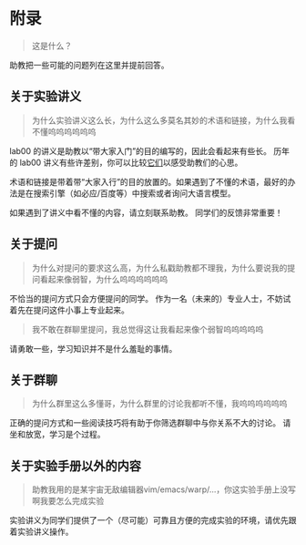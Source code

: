 # 附录

> 这是什么？

助教把一些可能的问题列在这里并提前回答。

## 关于实验讲义 <a href="#guan-yu-shi-yan-jiang-yi" id="guan-yu-shi-yan-jiang-yi"></a>

> 为什么实验讲义这么长，为什么这么多莫名其妙的术语和链接，为什么我看不懂呜呜呜呜呜呜

lab00 的讲义是助教以“带大家入门”的目的编写的，因此会看起来有些长。 历年的 lab00 讲义有些许差别，你可以比较[它们](https://sicp.pascal-lab.net/2023/labs/lab00/forward.html)以感受助教们的心思。

术语和链接是带着带“大家入行”的目的放置的。如果遇到了不懂的术语，最好的办法是在搜索引擎（如必应/百度等）中搜索或者询问大语言模型。

如果遇到了讲义中看不懂的内容，请立刻联系助教。 同学们的反馈非常重要！

## 关于提问 <a href="#guan-yu-ti-wen" id="guan-yu-ti-wen"></a>

> 为什么对提问的要求这么高，为什么私戳助教都不理我，为什么要说我的提问看起来像弱智，为什么呜呜呜呜呜呜

不恰当的提问方式只会方便提问的同学。 作为一名（未来的）专业人士，不妨试着先在提问这件小事上专业起来。

> 我不敢在群聊里提问，我总觉得这让我看起来像个弱智呜呜呜呜呜

请勇敢一些，学习知识并不是什么羞耻的事情。

## 关于群聊 <a href="#guan-yu-qun-liao" id="guan-yu-qun-liao"></a>

> 为什么群里这么多懂哥，为什么群里的讨论我都听不懂，我呜呜呜呜呜呜

正确的提问方式和一些阅读技巧将有助于你筛选群聊中与你关系不大的讨论。 请坐和放宽，学习是个过程。

## 关于实验手册以外的内容 <a href="#guan-yu-shi-yan-shou-ce-yi-wai-de-nei-rong" id="guan-yu-shi-yan-shou-ce-yi-wai-de-nei-rong"></a>

> 助教我用的是某宇宙无敌编辑器vim/emacs/warp/...，你这实验手册上没写啊我要怎么完成实验

实验讲义为同学们提供了一个（尽可能）可靠且方便的完成实验的环境，请优先跟着实验讲义操作。
